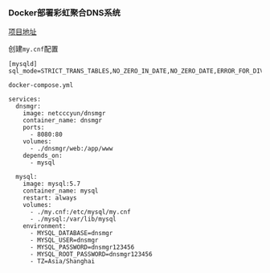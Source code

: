 ### Docker部署彩虹聚合DNS系统

[项目地址](https://github.com/netcccyun/dnsmgr)

创建`my.cnf`配置
```
[mysqld]
sql_mode=STRICT_TRANS_TABLES,NO_ZERO_IN_DATE,NO_ZERO_DATE,ERROR_FOR_DIVISION_BY_ZERO,NO_AUTO_CREATE_USER,NO_ENGINE_SUBSTITUTION
```

`docker-compose.yml`
```
services:
  dnsmgr:
    image: netcccyun/dnsmgr
    container_name: dnsmgr
    ports:
      - 8080:80
    volumes:
      - ./dnsmgr/web:/app/www
    depends_on:
      - mysql

  mysql:
    image: mysql:5.7
    container_name: mysql
    restart: always
    volumes:
      - ./my.cnf:/etc/mysql/my.cnf
      - ./mysql:/var/lib/mysql
    environment:
      - MYSQL_DATABASE=dnsmgr
      - MYSQL_USER=dnsmgr
      - MYSQL_PASSWORD=dnsmgr123456
      - MYSQL_ROOT_PASSWORD=dnsmgr123456
      - TZ=Asia/Shanghai
```
